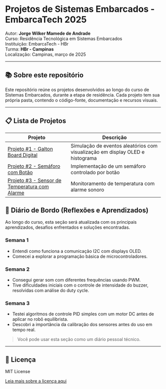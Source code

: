 # Projetos de Sistemas Embarcados - EmbarcaTech 2025

Autor: **Jorge Wilker Mamede de Andrade**  
Curso: Residência Tecnológica em Sistemas Embarcados  
Instituição: EmbarcaTech - HBr  
Turma: **HBr - Campinas**  
Localização: Campinas, março de 2025  

---

## 📚 Sobre este repositório

Este repositório reúne os projetos desenvolvidos ao longo do curso de Sistemas Embarcados, durante a etapa de residência. Cada projeto tem sua própria pasta, contendo o código-fonte, documentação e recursos visuais.

---

## 📋 Lista de Projetos

| Projeto | Descrição |
|---------|-----------|
| [Projeto #1 - Galton Board Digital](./projetos/galton_board/) | Simulação de eventos aleatórios com visualização em display OLED e histograma |
| [Projeto #2 - Semáforo com Botão](./projetos/semaforo_botao/) | Implementação de um semáforo controlado por botão |
| [Projeto #3 - Sensor de Temperatura com Alarme](./projetos/alarme_temp/) | Monitoramento de temperatura com alarme sonoro |

## 📔 Diário de Bordo (Reflexões e Aprendizados)

Ao longo do curso, esta seção será atualizada com os principais aprendizados, desafios enfrentados e soluções encontradas.

### Semana 1
- Entendi como funciona a comunicação I2C com displays OLED.
- Comecei a explorar a programação básica de microcontroladores.

### Semana 2
- Consegui gerar som com diferentes frequências usando PWM.
- Tive dificuldades iniciais com o controle de intensidade do buzzer, resolvidas com análise do duty cycle.

### Semana 3
- Testei algoritmos de controle PID simples com um motor DC antes de aplicar no robô equilibrista.
- Descobri a importância da calibração dos sensores antes do uso em tempo real.

> Você pode usar esta seção como um diário pessoal técnico.  

---

## 📜 Licença

MIT License

[Leia mais sobre a licença aqui ](https://pt.wikipedia.org/wiki/Licen%C3%A7a_MIT#:~:text=A%20licen%C3%A7a%20MIT%2C%20tamb%C3%A9m%20chamada,livre%20quanto%20em%20software%20propriet%C3%A1rio.)
